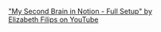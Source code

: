 ["My Second Brain in Notion - Full Setup" by   
Elizabeth Filips on YouTube](https://youtu.be/4bxpsvcW2mc)